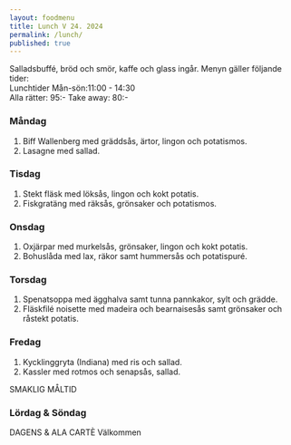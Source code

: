 ```yaml
---
layout: foodmenu
title: Lunch V 24. 2024
permalink: /lunch/
published: true
---
```

Salladsbuffé, bröd och smör, kaffe och glass ingår.
Menyn gäller följande tider:  
Lunchtider  Mån-sön:11:00 - 14:30  
Alla rätter: 95:- Take away: 80:-
                                
### Måndag

1. Biff Wallenberg med gräddsås, ärtor, lingon och potatismos.
2. Lasagne med sallad.

### Tisdag

1. Stekt fläsk med löksås, lingon och kokt potatis.
2. Fiskgratäng med räksås, grönsaker och potatismos. 

### Onsdag

1. Oxjärpar med murkelsås, grönsaker, lingon och kokt potatis.
2. Bohuslåda med lax, räkor samt hummersås och potatispuré.

### Torsdag

1. Spenatsoppa med ägghalva samt tunna pannkakor, sylt och grädde. 
2. Fläskfilé noisette med madeira och bearnaisesås samt grönsaker och råstekt potatis.

### Fredag  

1. Kycklinggryta (Indiana) med ris och sallad.
2. Kassler med rotmos och senapsås, sallad.

SMAKLIG MÅLTID  
### Lördag & Söndag 
DAGENS & ALA CARTÈ
Välkommen
    
       
    

   
    
   
     
